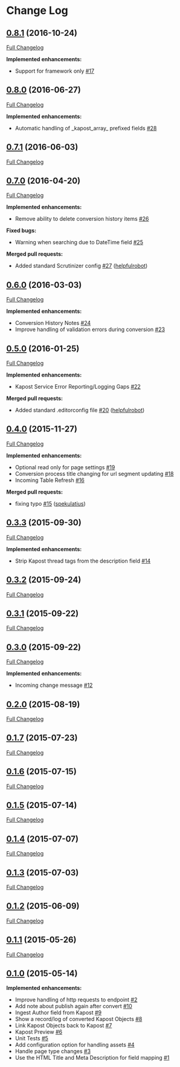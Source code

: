 # Change Log

## [0.8.1](https://github.com/webbuilders-group/silverstripe-kapost-bridge/tree/0.8.1) (2016-10-24)
[Full Changelog](https://github.com/webbuilders-group/silverstripe-kapost-bridge/compare/0.8.0...0.8.1)

**Implemented enhancements:**

- Support for framework only [\#17](https://github.com/webbuilders-group/silverstripe-kapost-bridge/issues/17)

## [0.8.0](https://github.com/webbuilders-group/silverstripe-kapost-bridge/tree/0.8.0) (2016-06-27)
[Full Changelog](https://github.com/webbuilders-group/silverstripe-kapost-bridge/compare/0.7.1...0.8.0)

**Implemented enhancements:**

- Automatic handling of \_kapost\_array\_ prefixed fields [\#28](https://github.com/webbuilders-group/silverstripe-kapost-bridge/issues/28)

## [0.7.1](https://github.com/webbuilders-group/silverstripe-kapost-bridge/tree/0.7.1) (2016-06-03)
[Full Changelog](https://github.com/webbuilders-group/silverstripe-kapost-bridge/compare/0.7.0...0.7.1)

## [0.7.0](https://github.com/webbuilders-group/silverstripe-kapost-bridge/tree/0.7.0) (2016-04-20)
[Full Changelog](https://github.com/webbuilders-group/silverstripe-kapost-bridge/compare/0.6.0...0.7.0)

**Implemented enhancements:**

- Remove ability to delete conversion history items [\#26](https://github.com/webbuilders-group/silverstripe-kapost-bridge/issues/26)

**Fixed bugs:**

- Warning when searching due to DateTime field [\#25](https://github.com/webbuilders-group/silverstripe-kapost-bridge/issues/25)

**Merged pull requests:**

- Added standard Scrutinizer config [\#27](https://github.com/webbuilders-group/silverstripe-kapost-bridge/pull/27) ([helpfulrobot](https://github.com/helpfulrobot))

## [0.6.0](https://github.com/webbuilders-group/silverstripe-kapost-bridge/tree/0.6.0) (2016-03-03)
[Full Changelog](https://github.com/webbuilders-group/silverstripe-kapost-bridge/compare/0.5.0...0.6.0)

**Implemented enhancements:**

- Conversion History Notes [\#24](https://github.com/webbuilders-group/silverstripe-kapost-bridge/issues/24)
- Improve handling of validation errors during conversion [\#23](https://github.com/webbuilders-group/silverstripe-kapost-bridge/issues/23)

## [0.5.0](https://github.com/webbuilders-group/silverstripe-kapost-bridge/tree/0.5.0) (2016-01-25)
[Full Changelog](https://github.com/webbuilders-group/silverstripe-kapost-bridge/compare/0.4.0...0.5.0)

**Implemented enhancements:**

- Kapost Service Error Reporting/Logging Gaps [\#22](https://github.com/webbuilders-group/silverstripe-kapost-bridge/issues/22)

**Merged pull requests:**

- Added standard .editorconfig file [\#20](https://github.com/webbuilders-group/silverstripe-kapost-bridge/pull/20) ([helpfulrobot](https://github.com/helpfulrobot))

## [0.4.0](https://github.com/webbuilders-group/silverstripe-kapost-bridge/tree/0.4.0) (2015-11-27)
[Full Changelog](https://github.com/webbuilders-group/silverstripe-kapost-bridge/compare/0.3.3...0.4.0)

**Implemented enhancements:**

- Optional read only for page settings [\#19](https://github.com/webbuilders-group/silverstripe-kapost-bridge/issues/19)
- Conversion process title changing for url segment updating [\#18](https://github.com/webbuilders-group/silverstripe-kapost-bridge/issues/18)
- Incoming Table Refresh [\#16](https://github.com/webbuilders-group/silverstripe-kapost-bridge/issues/16)

**Merged pull requests:**

- fixing typo [\#15](https://github.com/webbuilders-group/silverstripe-kapost-bridge/pull/15) ([spekulatius](https://github.com/spekulatius))

## [0.3.3](https://github.com/webbuilders-group/silverstripe-kapost-bridge/tree/0.3.3) (2015-09-30)
[Full Changelog](https://github.com/webbuilders-group/silverstripe-kapost-bridge/compare/0.3.2...0.3.3)

**Implemented enhancements:**

- Strip Kapost thread tags from the description field [\#14](https://github.com/webbuilders-group/silverstripe-kapost-bridge/issues/14)

## [0.3.2](https://github.com/webbuilders-group/silverstripe-kapost-bridge/tree/0.3.2) (2015-09-24)
[Full Changelog](https://github.com/webbuilders-group/silverstripe-kapost-bridge/compare/0.3.1...0.3.2)

## [0.3.1](https://github.com/webbuilders-group/silverstripe-kapost-bridge/tree/0.3.1) (2015-09-22)
[Full Changelog](https://github.com/webbuilders-group/silverstripe-kapost-bridge/compare/0.3.0...0.3.1)

## [0.3.0](https://github.com/webbuilders-group/silverstripe-kapost-bridge/tree/0.3.0) (2015-09-22)
[Full Changelog](https://github.com/webbuilders-group/silverstripe-kapost-bridge/compare/0.2.0...0.3.0)

**Implemented enhancements:**

- Incoming change message [\#12](https://github.com/webbuilders-group/silverstripe-kapost-bridge/issues/12)

## [0.2.0](https://github.com/webbuilders-group/silverstripe-kapost-bridge/tree/0.2.0) (2015-08-19)
[Full Changelog](https://github.com/webbuilders-group/silverstripe-kapost-bridge/compare/0.1.7...0.2.0)

## [0.1.7](https://github.com/webbuilders-group/silverstripe-kapost-bridge/tree/0.1.7) (2015-07-23)
[Full Changelog](https://github.com/webbuilders-group/silverstripe-kapost-bridge/compare/0.1.6...0.1.7)

## [0.1.6](https://github.com/webbuilders-group/silverstripe-kapost-bridge/tree/0.1.6) (2015-07-15)
[Full Changelog](https://github.com/webbuilders-group/silverstripe-kapost-bridge/compare/0.1.5...0.1.6)

## [0.1.5](https://github.com/webbuilders-group/silverstripe-kapost-bridge/tree/0.1.5) (2015-07-14)
[Full Changelog](https://github.com/webbuilders-group/silverstripe-kapost-bridge/compare/0.1.4...0.1.5)

## [0.1.4](https://github.com/webbuilders-group/silverstripe-kapost-bridge/tree/0.1.4) (2015-07-07)
[Full Changelog](https://github.com/webbuilders-group/silverstripe-kapost-bridge/compare/0.1.3...0.1.4)

## [0.1.3](https://github.com/webbuilders-group/silverstripe-kapost-bridge/tree/0.1.3) (2015-07-03)
[Full Changelog](https://github.com/webbuilders-group/silverstripe-kapost-bridge/compare/0.1.2...0.1.3)

## [0.1.2](https://github.com/webbuilders-group/silverstripe-kapost-bridge/tree/0.1.2) (2015-06-09)
[Full Changelog](https://github.com/webbuilders-group/silverstripe-kapost-bridge/compare/0.1.1...0.1.2)

## [0.1.1](https://github.com/webbuilders-group/silverstripe-kapost-bridge/tree/0.1.1) (2015-05-26)
[Full Changelog](https://github.com/webbuilders-group/silverstripe-kapost-bridge/compare/0.1.0...0.1.1)

## [0.1.0](https://github.com/webbuilders-group/silverstripe-kapost-bridge/tree/0.1.0) (2015-05-14)
**Implemented enhancements:**

- Improve handling of http requests to endpoint [\#2](https://github.com/webbuilders-group/silverstripe-kapost-bridge/issues/2)
- Add note about publish again after convert [\#10](https://github.com/webbuilders-group/silverstripe-kapost-bridge/issues/10)
- Ingest Author field from Kapost [\#9](https://github.com/webbuilders-group/silverstripe-kapost-bridge/issues/9)
- Show a record/log of converted Kapost Objects [\#8](https://github.com/webbuilders-group/silverstripe-kapost-bridge/issues/8)
- Link Kapost Objects back to Kapost [\#7](https://github.com/webbuilders-group/silverstripe-kapost-bridge/issues/7)
- Kapost Preview [\#6](https://github.com/webbuilders-group/silverstripe-kapost-bridge/issues/6)
- Unit Tests [\#5](https://github.com/webbuilders-group/silverstripe-kapost-bridge/issues/5)
- Add configuration option for handling assets [\#4](https://github.com/webbuilders-group/silverstripe-kapost-bridge/issues/4)
- Handle page type changes [\#3](https://github.com/webbuilders-group/silverstripe-kapost-bridge/issues/3)
- Use the HTML Title and Meta Description for field mapping [\#1](https://github.com/webbuilders-group/silverstripe-kapost-bridge/issues/1)
